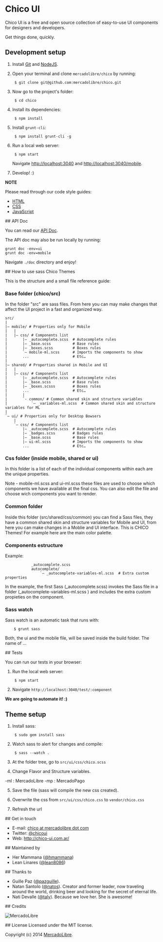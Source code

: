 # Chico UI

Chico UI is a free and open source collection of easy-to-use UI components for designers and developers.

Get things done, quickly.

## Development setup
1. Install [Git](http://git-scm.com/) and [NodeJS](http://nodejs.org/).
2. Open your terminal and clone `mercadolibre/chico` by running:

        $ git clone git@github.com:mercadolibre/chico.git

3. Now go to the project's folder:

        $ cd chico

4. Install its dependencies:

        $ npm install

5. Install `grunt-cli`:

        $ npm install grunt-cli -g

6. Run a local web server:

        $ npm start

    Navigate [http://localhost:3040](http://localhost:3040/) and [http://localhost:3040/mobile](http://localhost:3040/mobile).

7. Develop! :)

**NOTE**

Please read through our code style guides:
- [HTML](https://github.com/mercadolibre/html-style-guide)
- [CSS](https://github.com/mercadolibre/css-style-guide)
- [JavaScript](https://github.com/mercadolibre/javascript-style-guide)

## API Doc

You can read our [API Doc](http://chico.mercadolibre.com/).

The API doc may also be run locally by running:

    grunt doc -env=ui
    grunt doc -env=mobile

Navigate `./doc` directory and enjoy!

## How to use sass Chico Themes 

This is the structure and a small file reference guide:

### Base folder (chico/src)

In the folder "src" are sass files. From here you can may make changes that affect the UI project in a fast and organized way.

```
src/
|
|– mobile/ # Properties only for Mobile 
|   |
|   |– css/ # Components list
|       |– _autocomplete.scss  # Autocomplete rules
|       |– _base.scss          # Base rules
|       |– _boxes.scss         # Boxes rules
|       `– mobile-ml.scss      # Imports the components to show
|       ...                    # Etc…
|   
|– shared/ # Properties shared in Mobile and UI
|   |
|   |– css/ # Components list
|       |– _autocomplete.scss  # Autocomplete rules
|       |– _base.scss          # Base rules
|       |– _boxes.scsss        # Boxes rules
|       ...                    # Etc…
|		|
|		`- common/ # Common shared skin and structure variables
|    		`– _variables-ml.scss  # Common shared skin and structure variables for ML
|
`– ui/ # Properties only for Desktop Bowsers
    |
    `– css/ # Components list
        |– _autocomplete.scss  # Autocomplete rules
        |– _badges.scss        # Badges rules
        |– _base.scss          # Base rules
        |– ui-ml.scss          # Imports the components to show
        ...                    # Etc…
```

### Css folder (inside mobile, shared or ui)

In this folder is a list of each of the individual components within each are the unique properties.

Note - mobile-ml.scss and ui-ml.scss these files are used to choose which components we have available at the final css. You can also edit the file and choose wich components you want to render.

### Common folder

Inside this folder (src/shared/css/common) you can find a Sass  files, they have a common shared skin and structure variables for Mobile and UI, from here you can make changes in a Moblie and UI interface. This is CHICO Themes! For example here are the main color palette.

### Components estructure

Example:
```
			_autocomplete.scss
			autocomplete/
				`– _autocomplete-variables-ml.scss  # Extra custom properties
```

In the example, the first Sass (_autocomplete.scss) invokes the Sass file in a folder (_autocomplete-variables-ml.scss ) and includes the extra custom propieties on the component.

### Sass watch

Sass watch is an automatic task that runs with:

        $ grunt sass
        
Both, the ui and the mobile file, will be saved inside the build folder. The name of ...

## Tests

You can run our tests in your browser:

1. Run the local web server:

        $ npm start

2. Navigate `http://localhost:3040/test/:component`

**We are going to automate it! :)**

## Theme setup
1. Install sass:

        $ sudo gem install sass

2. Watch sass to alert for changes and compile:

        $ sass --watch .

3. At the folder tree, go to `src/ui/css/chico.scss`

4. Change Flavor and Structure variables. 

-ml : MercadoLibre
-mp : MercadoPago

5. Save the file (sass will compile the new css created).

6. Overwrite the css from `src/ui/css/chico.css` to `vendor/chico.css`

7. Refresh the url

## Get in touch

- E-mail: [chico at mercadolibre dot com](mailto:chico@mercadolibre.com)
- Twitter: [@chicoui](https://twitter.com/chicoui)
- Web: http://chico-ui.com.ar/

## Maintained by

- Her Mammana ([@hmammana](https://twitter.com/hmammana))
- Lean Linares ([@lean8086](https://twitter.com/lean8086))

## Thanks to

- Guille Paz ([@pazguille](https://twitter.com/pazguille)).
- Natan Santolo ([@natos](https://twitter.com/natos)). Creator and former leader, now traveling around the world, drinking beer and looking for the secret of eternal life.
- Nati Devalle ([@taly](https://twitter.com/taly)). Because we love her. She is awesome!


## Credits

![MercadoLibre](http://static.mlstatic.com/org-img/chico/img/logo-mercadolibre-new.png)

## License
Licensed under the MIT license.

Copyright (c) 2014 [MercadoLibre](http://github.com/mercadolibre).

